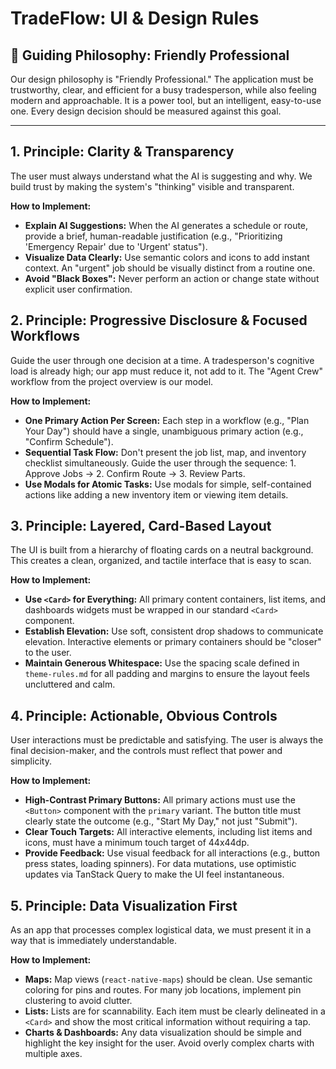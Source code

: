 # TradeFlow: UI & Design Rules

## 🎯 Guiding Philosophy: Friendly Professional
Our design philosophy is "Friendly Professional." The application must be trustworthy, clear, and efficient for a busy tradesperson, while also feeling modern and approachable. It is a power tool, but an intelligent, easy-to-use one. Every design decision should be measured against this goal.

---

## 1. Principle: Clarity & Transparency
The user must always understand what the AI is suggesting and why. We build trust by making the system's "thinking" visible and transparent.

**How to Implement:**
-   **Explain AI Suggestions:** When the AI generates a schedule or route, provide a brief, human-readable justification (e.g., "Prioritizing 'Emergency Repair' due to 'Urgent' status").
-   **Visualize Data Clearly:** Use semantic colors and icons to add instant context. An "urgent" job should be visually distinct from a routine one.
-   **Avoid "Black Boxes":** Never perform an action or change state without explicit user confirmation.

## 2. Principle: Progressive Disclosure & Focused Workflows
Guide the user through one decision at a time. A tradesperson's cognitive load is already high; our app must reduce it, not add to it. The "Agent Crew" workflow from the project overview is our model.

**How to Implement:**
-   **One Primary Action Per Screen:** Each step in a workflow (e.g., "Plan Your Day") should have a single, unambiguous primary action (e.g., "Confirm Schedule").
-   **Sequential Task Flow:** Don't present the job list, map, and inventory checklist simultaneously. Guide the user through the sequence: 1. Approve Jobs -> 2. Confirm Route -> 3. Review Parts.
-   **Use Modals for Atomic Tasks:** Use modals for simple, self-contained actions like adding a new inventory item or viewing item details.

## 3. Principle: Layered, Card-Based Layout
The UI is built from a hierarchy of floating cards on a neutral background. This creates a clean, organized, and tactile interface that is easy to scan.

**How to Implement:**
-   **Use `<Card>` for Everything:** All primary content containers, list items, and dashboards widgets must be wrapped in our standard `<Card>` component.
-   **Establish Elevation:** Use soft, consistent drop shadows to communicate elevation. Interactive elements or primary containers should be "closer" to the user.
-   **Maintain Generous Whitespace:** Use the spacing scale defined in `theme-rules.md` for all padding and margins to ensure the layout feels uncluttered and calm.

## 4. Principle: Actionable, Obvious Controls
User interactions must be predictable and satisfying. The user is always the final decision-maker, and the controls must reflect that power and simplicity.

**How to Implement:**
-   **High-Contrast Primary Buttons:** All primary actions must use the `<Button>` component with the `primary` variant. The button title must clearly state the outcome (e.g., "Start My Day," not just "Submit").
-   **Clear Touch Targets:** All interactive elements, including list items and icons, must have a minimum touch target of 44x44dp.
-   **Provide Feedback:** Use visual feedback for all interactions (e.g., button press states, loading spinners). For data mutations, use optimistic updates via TanStack Query to make the UI feel instantaneous.

## 5. Principle: Data Visualization First
As an app that processes complex logistical data, we must present it in a way that is immediately understandable.

**How to Implement:**
-   **Maps:** Map views (`react-native-maps`) should be clean. Use semantic coloring for pins and routes. For many job locations, implement pin clustering to avoid clutter.
-   **Lists:** Lists are for scannability. Each item must be clearly delineated in a `<Card>` and show the most critical information without requiring a tap.
-   **Charts & Dashboards:** Any data visualization should be simple and highlight the key insight for the user. Avoid overly complex charts with multiple axes. 